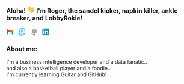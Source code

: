 ### Aloha! <img src="media/Waving hand.webp" width="20">  I'm Roger, the sandel kicker, napkin killer, ankle breaker, and LobbyRokie!


[<img src="media/Gmail Icon new.png" width="20">](mailto:rogerchen0418@gmail.com) &nbsp;
[<img src="media/Resume Blue.png" width="20">](https://lobbyrokie.github.io/cv/) &nbsp; 
[<img src="media/GitHub icon 3.png" width="20">](https://github.com/LobbyRokie) &nbsp;
[<img src="media/Linkedin icon 3.png" width="20">](https://www.linkedin.com/in/rogerchen0418/) <br>


### About me:
I'm a business intelligence developer and a data fanatic.. <br>
and also a basketball player and a foodie.. <br>
I'm currently learning Guitar and GitHub!




<!--
**LobbyRokie/LobbyRokie** is a ✨ _special_ ✨ repository because its `README.md` (this file) appears on your GitHub profile.

Here are some ideas to get you started:

- 🔭 I’m currently working on ...
- 🌱 I’m currently learning ...
- 👯 I’m looking to collaborate on ...
- 🤔 I’m looking for help with ...
- 💬 Ask me about ...
- 📫 How to reach me: ...
- 😄 Pronouns: ...
- ⚡ Fun fact: ...
-->
